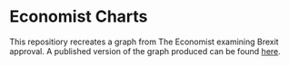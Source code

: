 # Economist Charts
This repositiory recreates a graph from The Economist examining Brexit approval. A published version of the graph 
produced can be found [here](http://rpubs.com/christophermilne/brexit-approval).
